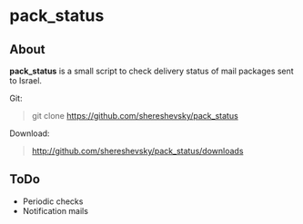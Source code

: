 # pack_status

## About

**pack_status** is a small script to check delivery status of mail packages sent to Israel. 

Git:
>git clone https://github.com/shereshevsky/pack_status

Download:
>http://github.com/shereshevsky/pack_status/downloads

## ToDo
* Periodic checks
* Notification mails